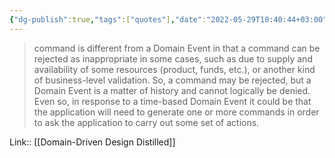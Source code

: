 ```yaml
---
{"dg-publish":true,"tags":["quotes"],"date":"2022-05-29T10:40:44+03:00","modified_at":"2022-06-01T09:18:40+03:00","title":"Difference between command and event","permalink":"/quotes/202205291040/","dgHomeLink":false,"dgPassFrontmatter":true}
---
```



> command is different from a Domain Event in that a command can be rejected as inappropriate in some cases, such as due to supply and availability of some resources (product, funds, etc.), or another kind of business-level validation. So, a command may be rejected, but a Domain Event is a matter of history and cannot logically be denied. Even so, in response to a time-based Domain Event it could be that the application will need to generate one or more commands in order to ask the application to carry out some set of actions.

Link:: [[Domain-Driven Design Distilled]]
